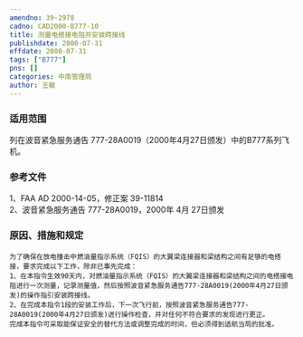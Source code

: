 ```yaml
---
amendno: 39-2978  
cadno: CAD2000-B777-10  
title: 测量电搭接电阻并安装跨接线  
publishdate: 2000-07-31  
effdate: 2000-07-31  
tags: ["B777"]  
pns: []  
categories: 中南管理局  
author: 王敏  
---
```

  
### 适用范围  
列在波音紧急服务通告 777-28A0019（2000年4月27日颁发）中的B777系列飞机。  
  
<!--more-->  
### 参考文件  
1、FAA AD 2000-14-05，修正案 39-11814  
2、波音紧急服务通告 777-28A0019，2000年 4月 27日颁发  
  
### 原因、措施和规定  
    为了确保在放电撞击中燃油量指示系统（FQIS）的大翼梁连接器和梁结构之间有足够的电搭接，要求完成以下工作，除非已事先完成：  
    1、在本指令生效90天内，对燃油量指示系统（FQIS）的大翼梁连接器和梁结构之间的电搭接电阻进行一次测量，记录测量值，然后按照波音紧急服务通告777-28A0019(2000年4月27日颁发)的操作指引安装跨接线。  
    2、在完成本指令1段的安装工作后，下一次飞行前，按照波音紧急服务通告777-28A0019(2000年4月27日颁发)进行操作检查，并对任何不符合要求的发现进行更正。  
    完成本指令可采取能保证安全的替代方法或调整完成的时间，但必须得到适航当局的批准。  
  

